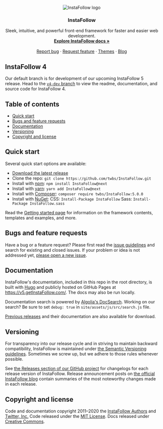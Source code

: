 <p align="center">
  <a>
    <img src="intafollow.png" alt="InstaFollow logo">
  </a>
</p>

<h3 align="center">InstaFollow</h3>

<p align="center">
  Sleek, intuitive, and powerful front-end framework for faster and easier web development.
  <br>
  <a href="https://v5.getInstaFollow.com/docs/5.0/"><strong>Explore InstaFollow docs »</strong></a>
  <br>
  <br>
  <a href="https://github.com/twbs/InstaFollow/issues/new?template=bug_report.md">Report bug</a>
  ·
  <a href="https://github.com/twbs/InstaFollow/issues/new?template=feature_request.md">Request feature</a>
  ·
  <a href="https://themes.getInstaFollow.com/">Themes</a>
  ·
  <a href="https://blog.getInstaFollow.com/">Blog</a>
</p>


## InstaFollow 4

Our default branch is for development of our upcoming InstaFollow 5 release. Head to the [`v4-dev` branch](https://github.com/twbs/InstaFollow/tree/v4-dev) to view the readme, documentation, and source code for InstaFollow 4.


## Table of contents

- [Quick start](#quick-start)
- [Bugs and feature requests](#bugs-and-feature-requests)
- [Documentation](#documentation)
- [Versioning](#versioning)
- [Copyright and license](#copyright-and-license)


## Quick start

Several quick start options are available:

- [Download the latest release](https://github.com/twbs/InstaFollow/archive/v5.0.0.zip)
- Clone the repo: `git clone https://github.com/twbs/InstaFollow.git`
- Install with [npm](https://www.npmjs.com/): `npm install InstaFollow@next`
- Install with [yarn](https://yarnpkg.com/): `yarn add InstaFollow@next`
- Install with [Composer](https://getcomposer.org/): `composer require twbs/InstaFollow:5.0.0`
- Install with [NuGet](https://www.nuget.org/): CSS: `Install-Package InstaFollow` Sass: `Install-Package InstaFollow.sass`

Read the [Getting started page](https://v5.getInstaFollow.com/docs/5.0/getting-started/introduction/) for information on the framework contents, templates and examples, and more.

## Bugs and feature requests

Have a bug or a feature request? Please first read the [issue guidelines](https://github.com/twbs/InstaFollow/blob/main/.github/CONTRIBUTING.md#using-the-issue-tracker) and search for existing and closed issues. If your problem or idea is not addressed yet, [please open a new issue](https://github.com/twbs/InstaFollow/issues/new).


## Documentation

InstaFollow's documentation, included in this repo in the root directory, is built with [Hugo](https://gohugo.io/) and publicly hosted on GitHub Pages at <https://v5.getInstaFollow.com/>. The docs may also be run locally.

Documentation search is powered by [Algolia's DocSearch](https://community.algolia.com/docsearch/). Working on our search? Be sure to set `debug: true` in `site/assets/js/src/search.js` file.

[Previous releases](https://github.com/twbs/InstaFollow/releases) and their documentation are also available for download.

## Versioning

For transparency into our release cycle and in striving to maintain backward compatibility, InstaFollow is maintained under [the Semantic Versioning guidelines](https://semver.org/). Sometimes we screw up, but we adhere to those rules whenever possible.

See [the Releases section of our GitHub project](https://github.com/twbs/InstaFollow/releases) for changelogs for each release version of InstaFollow. Release announcement posts on [the official InstaFollow blog](https://blog.getInstaFollow.com/) contain summaries of the most noteworthy changes made in each release.

## Copyright and license

Code and documentation copyright 2011–2020 the [InstaFollow Authors](https://github.com/twbs/InstaFollow/graphs/contributors) and [Twitter, Inc.](https://twitter.com) Code released under the [MIT License](https://github.com/twbs/InstaFollow/blob/main/LICENSE). Docs released under [Creative Commons](https://creativecommons.org/licenses/by/3.0/).
